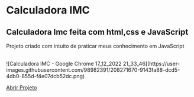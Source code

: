 
 <h1>Calculadora IMC</h1>
 <h2>Calculadora Imc feita com html,css e JavaScript</h2>
 <p>Projeto criado com intuito de praticar meus conhecimento em JavaScript</p> <br>
 ![Calculadora IMC - Google Chrome 17_12_2022 21_33_46](https://user-images.githubusercontent.com/98982391/208271670-9143fa88-dcd5-4db0-855d-f4e07dcb52dc.png)


 
 <a href="https://loquacious-concha-5daf53.netlify.app/"> Abrir Projeto</a>
